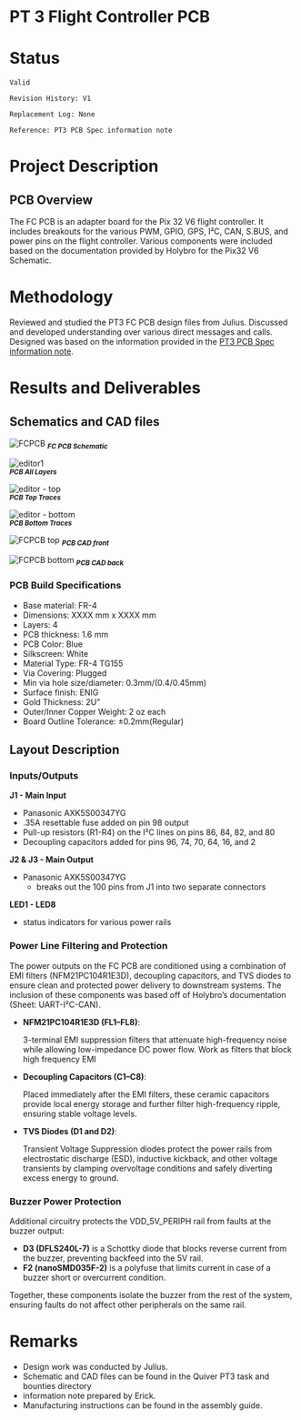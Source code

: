 # PT 3 Flight Controller PCB

# Status

`Valid`

`Revision History: V1`

`Replacement Log: None`

`Reference: PT3 PCB Spec information note`

# Project Description
## PCB Overview

The FC PCB is an adapter board for the Pix 32 V6 flight controller. It includes breakouts for the various PWM, GPIO, GPS, I²C, CAN, S.BUS, and power pins on the flight controller. Various components were included based on the documentation provided by Holybro for the Pix32 V6 Schematic.

# Methodology
Reviewed and studied the PT3 FC PCB design files from Julius. Discussed and developed understanding over various direct messages and calls. 
Designed was based on the information provided in the [PT3 PCB Spec information note](https://github.com/Arrow-air/project-quiver/blob/main/task-grant-bounty/pt3/electronics/0001-PCB-Spec/information-note.md).

# Results and Deliverables

## Schematics and CAD files

![FCPCB](https://github.com/user-attachments/assets/45920029-1f06-4030-a8d5-ef6df8b8cb7f)
<sub>***FC PCB Schematic***</sub>

![editor1](https://github.com/user-attachments/assets/bd965d1a-349f-4028-9fef-d120dd88fc03)
<br />
<sub>***PCB All Layers***</sub>

![editor - top](https://github.com/user-attachments/assets/7bccf4f6-7c60-4aed-9787-55d23e133e93)
<br />
<sub>***PCB Top Traces***</sub>

![editor - bottom](https://github.com/user-attachments/assets/c3a10c2f-dd78-4a84-8c81-65bfab8d7038)
<br />
<sub>***PCB Bottom Traces***</sub>

![FCPCB top](https://github.com/user-attachments/assets/1a479517-a6a7-4d9a-a4a2-57c13f6a1748)
<sub>***PCB CAD front***</sub>

![FCPCB bottom](https://github.com/user-attachments/assets/22b2bbae-5e97-4ace-9c1c-36cd5be77680)
<sub>***PCB CAD back***</sub>

### PCB Build Specifications

- Base material: FR-4
- Dimensions: XXXX mm x XXXX mm
- Layers: 4
- PCB thickness: 1.6 mm
- PCB Color: Blue
- Silkscreen: White
- Material Type: FR-4 TG155
- Via Covering: Plugged
- Min via hole size/diameter: 0.3mm/(0.4/0.45mm)
- Surface finish: ENIG
- Gold Thickness: 2U”
- Outer/Inner Copper Weight: 2 oz each
- Board Outline Tolerance: ±0.2mm(Regular)

## Layout Description

### Inputs/Outputs

**J1 - Main Input** 

- Panasonic AXK5S00347YG
- .35A resettable fuse added on pin 98 output
- Pull-up resistors (R1-R4) on the I²C lines on pins 86, 84, 82, and 80
- Decoupling capacitors added for pins 96, 74, 70, 64, 16, and 2

**J2 & J3 - Main Output**

- Panasonic AXK5S00347YG
    - breaks out the 100 pins from J1 into two separate connectors

**LED1 - LED8** 

- status indicators for various power rails

### **Power Line Filtering and Protection**

The power outputs on the FC PCB are conditioned using a combination of EMI filters (NFM21PC104R1E3D), decoupling capacitors, and TVS diodes to ensure clean and protected power delivery to downstream systems. The inclusion of these components was based off of Holybro’s documentation (Sheet: UART-I²C-CAN). 

- **NFM21PC104R1E3D (FL1–FL8)**:
    
    3-terminal EMI suppression filters that attenuate high-frequency noise while allowing low-impedance DC power flow. Work as filters that block high frequency EMI
    
- **Decoupling Capacitors (C1–C8)**:
    
    Placed immediately after the EMI filters, these ceramic capacitors provide local energy storage and further filter high-frequency ripple, ensuring stable voltage levels.
    
- **TVS Diodes (D1 and D2)**:
    
    Transient Voltage Suppression diodes protect the power rails from electrostatic discharge (ESD), inductive kickback, and other voltage transients by clamping overvoltage conditions and safely diverting excess energy to ground.
    

### Buzzer Power Protection

Additional circuitry protects the VDD_5V_PERIPH rail from faults at the buzzer output:

- **D3 (DFLS240L-7)** is a Schottky diode that blocks reverse current from the buzzer, preventing backfeed into the 5V rail.
- **F2 (nanoSMD035F-2)** is a polyfuse that limits current in case of a buzzer short or overcurrent condition.

Together, these components isolate the buzzer from the rest of the system, ensuring faults do not affect other peripherals on the same rail.
 
# Remarks
- Design work was conducted by Julius.
- Schematic and CAD files can be found in the Quiver PT3 task and bounties directory
- information note prepared by Erick.
- Manufacturing instructions can be found in the assembly guide. 
